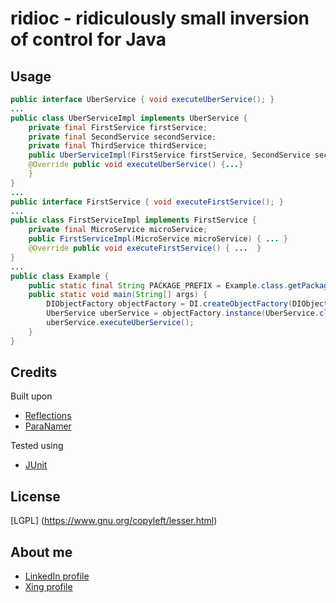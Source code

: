 ridioc - ridiculously small inversion of control for Java
=========================================================

## Usage

```java
public interface UberService { void executeUberService(); }
...
public class UberServiceImpl implements UberService {
    private final FirstService firstService;
    private final SecondService secondService;
    private final ThirdService thirdService;
    public UberServiceImpl(FirstService firstService, SecondService secondService, ThirdService thirdService) { ... }
    @Override public void executeUberService() {...}
    }
}
...
public interface FirstService { void executeFirstService(); }
...
public class FirstServiceImpl implements FirstService {
    private final MicroService microService;
    public FirstServiceImpl(MicroService microService) { ... }
    @Override public void executeFirstService() { ...  }
}
...
public class Example {
    public static final String PACKAGE_PREFIX = Example.class.getPackage().getName();
    public static void main(String[] args) {
        DIObjectFactory objectFactory = DI.createObjectFactory(DIObjectFactory.class, PACKAGE_PREFIX);
        UberService uberService = objectFactory.instance(UberService.class);
        uberService.executeUberService();
    }
}
```

## Credits

Built upon
* [Reflections](https://github.com/ronmamo/reflections)
* [ParaNamer](https://github.com/paul-hammant/paranamer)

Tested using
* [JUnit](https://github.com/junit-team/junit)

## License

[LGPL] (https://www.gnu.org/copyleft/lesser.html)

## About me
* [LinkedIn profile](http://www.linkedin.com/in/dkitc)
* [Xing profile](https://www.xing.com/profile/Diego_Kuenzi)
